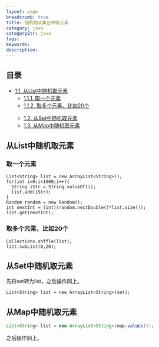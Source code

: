 ```yaml
---
layout: page
breadcrumb: true
title: 随机地从集合中取元素
category: java
categoryStr: java
tags: 
keywords: 
description: 
---
```

<div id="table-of-contents">
<h2>目录</h2>
<div id="text-table-of-contents">


<ul>
<li><a href="#sec-1-1">1.1. 从List中随机取元素</a>
<ul>
<li><a href="#sec-1-1-1">1.1.1. 取一个元素</a></li>
<li><a href="#sec-1-1-2">1.1.2. 取多个元素，比如20个</a></li>
</ul>
</li>
<ul>
<li><a href="#sec-1-2">1.2. 从Set中随机取元素</a></li>
<li><a href="#sec-1-3">1.3. 从Map中随机取元素</a></li>
</ul>
</li>
</ul>
</div>
</div>



## 从List中随机取元素<a id="sec-1-1" name="sec-1-1"></a>

### 取一个元素<a id="sec-1-1-1" name="sec-1-1-1"></a>

```
List<String> list = new ArrayList<String>();
for(int i=0;i<1000;i++){
  String iStr = String.valueOf(i);
  list.add(iStr);
}
Random random = new Random();
int nextInt = (int)(random.nextDouble()*list.size());
list.get(nextInt);
```
### 取多个元素，比如20个<a id="sec-1-1-2" name="sec-1-1-2"></a>

```
Collections.shffle(list);
list.subList(0,20);
```
## 从Set中随机取元素<a id="sec-1-2" name="sec-1-2"></a>

先将set转为list，之后操作同上。 
```
List<String> list = new ArrayList<String>(set);
```
## 从Map中随机取元素<a id="sec-1-3" name="sec-1-3"></a>

```java
List<String> list = new ArrayList<String>(map.values());
```
之后操作同上。
